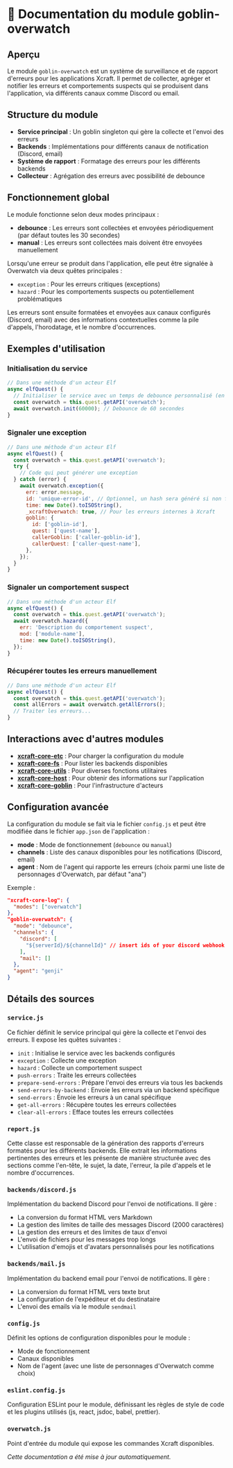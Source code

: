 # 📘 Documentation du module goblin-overwatch

## Aperçu

Le module `goblin-overwatch` est un système de surveillance et de rapport d'erreurs pour les applications Xcraft. Il permet de collecter, agréger et notifier les erreurs et comportements suspects qui se produisent dans l'application, via différents canaux comme Discord ou email.

## Structure du module

- **Service principal** : Un goblin singleton qui gère la collecte et l'envoi des erreurs
- **Backends** : Implémentations pour différents canaux de notification (Discord, email)
- **Système de rapport** : Formatage des erreurs pour les différents backends
- **Collecteur** : Agrégation des erreurs avec possibilité de debounce

## Fonctionnement global

Le module fonctionne selon deux modes principaux :

- **debounce** : Les erreurs sont collectées et envoyées périodiquement (par défaut toutes les 30 secondes)
- **manual** : Les erreurs sont collectées mais doivent être envoyées manuellement

Lorsqu'une erreur se produit dans l'application, elle peut être signalée à Overwatch via deux quêtes principales :

- `exception` : Pour les erreurs critiques (exceptions)
- `hazard` : Pour les comportements suspects ou potentiellement problématiques

Les erreurs sont ensuite formatées et envoyées aux canaux configurés (Discord, email) avec des informations contextuelles comme la pile d'appels, l'horodatage, et le nombre d'occurrences.

## Exemples d'utilisation

### Initialisation du service

```javascript
// Dans une méthode d'un acteur Elf
async elfQuest() {
  // Initialiser le service avec un temps de debounce personnalisé (en ms)
  const overwatch = this.quest.getAPI('overwatch');
  await overwatch.init(60000); // Debounce de 60 secondes
}
```

### Signaler une exception

```javascript
// Dans une méthode d'un acteur Elf
async elfQuest() {
  const overwatch = this.quest.getAPI('overwatch');
  try {
    // Code qui peut générer une exception
  } catch (error) {
    await overwatch.exception({
      err: error.message,
      id: 'unique-error-id', // Optionnel, un hash sera généré si non fourni
      time: new Date().toISOString(),
      _xcraftOverwatch: true, // Pour les erreurs internes à Xcraft
      goblin: {
        id: ['goblin-id'],
        quest: ['quest-name'],
        callerGoblin: ['caller-goblin-id'],
        callerQuest: ['caller-quest-name'],
      },
    });
  }
}
```

### Signaler un comportement suspect

```javascript
// Dans une méthode d'un acteur Elf
async elfQuest() {
  const overwatch = this.quest.getAPI('overwatch');
  await overwatch.hazard({
    err: 'Description du comportement suspect',
    mod: ['module-name'],
    time: new Date().toISOString(),
  });
}
```

### Récupérer toutes les erreurs manuellement

```javascript
// Dans une méthode d'un acteur Elf
async elfQuest() {
  const overwatch = this.quest.getAPI('overwatch');
  const allErrors = await overwatch.getAllErrors();
  // Traiter les erreurs...
}
```

## Interactions avec d'autres modules

- **[xcraft-core-etc]** : Pour charger la configuration du module
- **[xcraft-core-fs]** : Pour lister les backends disponibles
- **[xcraft-core-utils]** : Pour diverses fonctions utilitaires
- **[xcraft-core-host]** : Pour obtenir des informations sur l'application
- **[xcraft-core-goblin]** : Pour l'infrastructure d'acteurs

## Configuration avancée

La configuration du module se fait via le fichier `config.js` et peut être modifiée dans le fichier `app.json` de l'application :

- **mode** : Mode de fonctionnement (`debounce` ou `manual`)
- **channels** : Liste des canaux disponibles pour les notifications (Discord, email)
- **agent** : Nom de l'agent qui rapporte les erreurs (choix parmi une liste de personnages d'Overwatch, par défaut "ana")

Exemple :

```json
"xcraft-core-log": {
  "modes": ["overwatch"]
},
"goblin-overwatch": {
  "mode": "debounce",
  "channels": {
    "discord": [
      "${serverId}/${channelId}" // insert ids of your discord webhook
    ],
    "mail": []
  },
  "agent": "genji"
}
```

## Détails des sources

### `service.js`

Ce fichier définit le service principal qui gère la collecte et l'envoi des erreurs. Il expose les quêtes suivantes :

- `init` : Initialise le service avec les backends configurés
- `exception` : Collecte une exception
- `hazard` : Collecte un comportement suspect
- `push-errors` : Traite les erreurs collectées
- `prepare-send-errors` : Prépare l'envoi des erreurs via tous les backends
- `send-errors-by-backend` : Envoie les erreurs via un backend spécifique
- `send-errors` : Envoie les erreurs à un canal spécifique
- `get-all-errors` : Récupère toutes les erreurs collectées
- `clear-all-errors` : Efface toutes les erreurs collectées

### `report.js`

Cette classe est responsable de la génération des rapports d'erreurs formatés pour les différents backends. Elle extrait les informations pertinentes des erreurs et les présente de manière structurée avec des sections comme l'en-tête, le sujet, la date, l'erreur, la pile d'appels et le nombre d'occurrences.

### `backends/discord.js`

Implémentation du backend Discord pour l'envoi de notifications. Il gère :

- La conversion du format HTML vers Markdown
- La gestion des limites de taille des messages Discord (2000 caractères)
- La gestion des erreurs et des limites de taux d'envoi
- L'envoi de fichiers pour les messages trop longs
- L'utilisation d'emojis et d'avatars personnalisés pour les notifications

### `backends/mail.js`

Implémentation du backend email pour l'envoi de notifications. Il gère :

- La conversion du format HTML vers texte brut
- La configuration de l'expéditeur et du destinataire
- L'envoi des emails via le module `sendmail`

### `config.js`

Définit les options de configuration disponibles pour le module :

- Mode de fonctionnement
- Canaux disponibles
- Nom de l'agent (avec une liste de personnages d'Overwatch comme choix)

### `eslint.config.js`

Configuration ESLint pour le module, définissant les règles de style de code et les plugins utilisés (js, react, jsdoc, babel, prettier).

### `overwatch.js`

Point d'entrée du module qui expose les commandes Xcraft disponibles.

_Cette documentation a été mise à jour automatiquement._

[xcraft-core-etc]: https://github.com/Xcraft-Inc/xcraft-core-etc
[xcraft-core-fs]: https://github.com/Xcraft-Inc/xcraft-core-fs
[xcraft-core-utils]: https://github.com/Xcraft-Inc/xcraft-core-utils
[xcraft-core-host]: https://github.com/Xcraft-Inc/xcraft-core-host
[xcraft-core-goblin]: https://github.com/Xcraft-Inc/xcraft-core-goblin